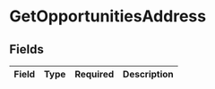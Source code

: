 # GetOpportunitiesAddress


## Fields

| Field       | Type        | Required    | Description |
| ----------- | ----------- | ----------- | ----------- |